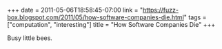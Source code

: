 +++
date = 2011-05-06T18:58:45-07:00
link = "https://fuzz-box.blogspot.com/2011/05/how-software-companies-die.html"
tags = ["computation", "interesting"]
title = "How Software Companies Die"
+++

Busy little bees.
